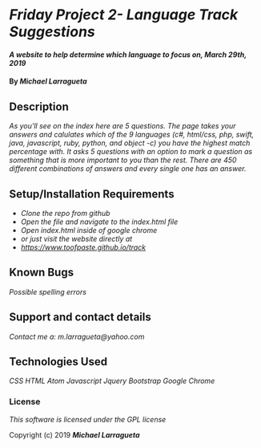 # _Friday Project 2- Language Track Suggestions_

#### _A website to help determine which language to focus on, March 29th, 2019_

#### By _Michael Larragueta_

## Description

_As you'll see on the index here are 5 questions. The page takes your answers and calulates which of the 9 languages (c#, html/css, php, swift, java, javascript, ruby, python, and object -c) you have the highest match percentage with. It asks 5 questions with an option to mark a question as something that is more important to you than the rest. There are 450 different combinations of answers and every single one has an answer._

## Setup/Installation Requirements

* _Clone the repo from github_
* _Open the file and navigate to the index.html file_
* _Open index.html inside of google chrome_
* _or just visit the website directly at_
* _https://www.toofpaste.github.io/track_


## Known Bugs

_Possible spelling errors_

## Support and contact details

_Contact me a: m.larragueta@yahoo.com_

## Technologies Used

_CSS_
_HTML_
_Atom_
_Javascript_
_Jquery_
_Bootstrap_
_Google Chrome_

### License

*This software is licensed under the GPL license*

Copyright (c) 2019 **_Michael Larragueta_**
